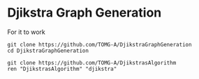 # Djikstra Graph Generation
For it to work
```console
git clone https://github.com/TOMG-A/DjikstraGraphGeneration
cd DjikstraGraphGeneration
```
```console
git clone https://github.com/TOMG-A/DjikstrasAlgorithm
ren "DjikstrasAlgorithm" "djikstra"
```
